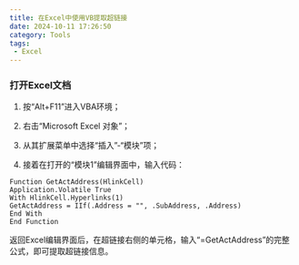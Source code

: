 ```yaml
---
title: 在Excel中使用VB提取超链接
date: 2024-10-11 17:26:50
category: Tools
tags:
 - Excel
---
```


### 打开Excel文档

1. 按“Alt+F11”进入VBA环境；

2. 右击“Microsoft Excel 对象”；

3. 从其扩展菜单中选择“插入”-“模块”项；

4. 接着在打开的“模块1”编辑界面中，输入代码：

<!--more-->

```VB
Function GetActAddress(HlinkCell)
Application.Volatile True
With HlinkCell.Hyperlinks(1)
GetActAddress = IIf(.Address = "", .SubAddress, .Address)
End With
End Function
```

返回Excel编辑界面后，在超链接右侧的单元格，输入“=GetActAddress”的完整公式，即可提取超链接信息。
